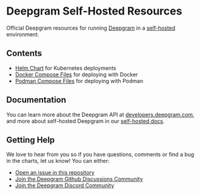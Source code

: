 # Deepgram Self-Hosted Resources
Official Deepgram resources for running [Deepgram](https://deepgram.com) in a [self-hosted](https://developers.deepgram.com/docs/on-prem-introduction) environment.

## Contents

* [Helm Chart](charts/deepgram-self-hosted/README.md) for Kubernetes deployments
* [Docker Compose Files](./docker/README.md) for deploying with Docker
* [Podman Compose Files](./podman/README.md) for deploying with Podman

## Documentation

You can learn more about the Deepgram API at [developers.deepgram.com](https://developers.deepgram.com/docs), and more about self-hosted Deepgram in our [self-hosted docs](https://developers.deepgram.com/docs/on-prem-introduction).

## Getting Help

We love to hear from you so if you have questions, comments or find a bug in the
charts, let us know! You can either:

- [Open an issue in this repository](https://github.com/deepgram/helm-charts/issues/new/choose)
- [Join the Deepgram Github Discussions Community](https://github.com/orgs/deepgram/discussions)
- [Join the Deepgram Discord Community](https://discord.gg/xWRaCDBtW4)

